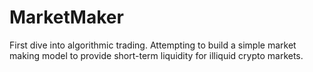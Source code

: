 # MarketMaker
First dive into algorithmic trading. Attempting to build a simple market making model to provide short-term liquidity for illiquid crypto markets.
